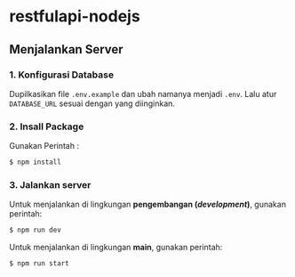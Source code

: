 # restfulapi-nodejs

## Menjalankan Server

### 1. Konfigurasi Database

Dupilkasikan file `.env.example` dan ubah namanya menjadi `.env`. Lalu atur `DATABASE_URL` sesuai dengan yang diinginkan.

### 2. Insall Package

Gunakan Perintah :

```bash
$ npm install
```

### 3. Jalankan server

Untuk menjalankan di lingkungan **pengembangan (_development_)**, gunakan perintah:

```bash
$ npm run dev
```

Untuk menjalankan di lingkungan **main**, gunakan perintah:

```bash
$ npm run start
```
